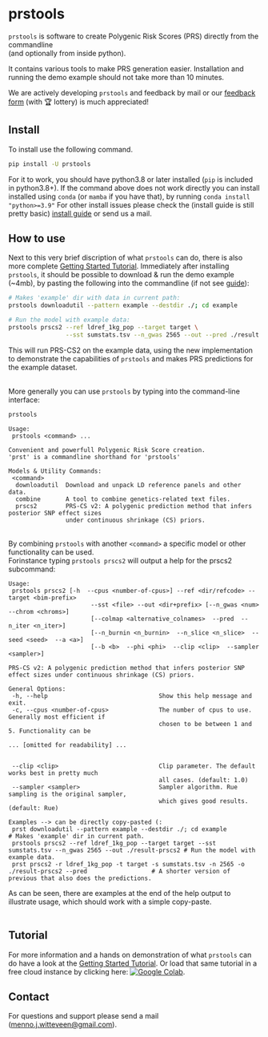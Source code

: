 # prstools


<!-- WARNING: THIS FILE WAS AUTOGENERATED! DO NOT EDIT! -->

`prstools` is software to create Polygenic Risk Scores (PRS) directly
from the commandline <br> (and optionally from inside python).

It contains various tools to make PRS generation easier. Installation
and running the demo example should not take more than 10 minutes.

We are actively developing `prstools` and feedback by mail or our
[feedback form](https://forms.gle/TnvNyBX6qDy7Vupn9) (with 🏆 lottery)
is much appreciated!

## Install

To install use the following command.

``` sh
pip install -U prstools
```

For it to work, you should have python3.8 or later installed (`pip` is
included in python3.8+). If the command above does not work directly you
can install installed using `conda` (or `mamba` if you have that), by
running `conda install "python>=3.9"` For other install issues please
check the (install guide is still pretty basic) [install
guide](https://github.com/mennojw/prstools-release/blob/main/tutorials/00_install_guide.ipynb)
or send us a mail.

## How to use

Next to this very brief discription of what `prstools` can do, there is
also more complete [Getting Started
Tutorial](https://github.com/mennojw/prstools-release/blob/main/tutorials/01_getting_started.ipynb).
Immediately after installing `prstools`, it should be possible to
download & run the demo example (~4mb), by pasting the following into
the commandline (if not see
[guide](https://github.com/mennojw/prstools-release/blob/main/tutorials/00_install_guide.ipynb)):

``` bash
# Makes 'example' dir with data in current path:
prstools downloadutil --pattern example --destdir ./; cd example

# Run the model with example data:
prstools prscs2 --ref ldref_1kg_pop --target target \
                --sst sumstats.tsv --n_gwas 2565 --out --pred ./result 
```

This will run PRS-CS2 on the example data, using the new implementation
to demonstrate the capabilities of `prstools` and makes PRS predictions
for the example dataset.

<br> More generally you can use `prstools` by typing into the
command-line interface:

``` bash
prstools
```

``` console
Usage:
 prstools <command> ...

Convenient and powerfull Polygenic Risk Score creation. 
'prst' is a commandline shorthand for 'prstools'

Models & Utility Commands:
 <command>
  downloadutil  Download and unpack LD reference panels and other data.
  combine       A tool to combine genetics-related text files.
  prscs2        PRS-CS v2: A polygenic prediction method that infers posterior SNP effect sizes
                under continuous shrinkage (CS) priors.
```

<br> By combining `prstools` with another `<command>` a specific model
or other functionality can be used. <br> Forinstance typing
`prstools prscs2` will output a help for the prscs2 subcommand:

``` console
Usage:
 prstools prscs2 [-h  --cpus <number-of-cpus>] --ref <dir/refcode> --target <bim-prefix>
                       --sst <file> --out <dir+prefix> [--n_gwas <num>  --chrom <chroms>]
                       [--colmap <alternative_colnames>  --pred  --n_iter <n_iter>]
                       [--n_burnin <n_burnin>  --n_slice <n_slice>  --seed <seed>  --a <a>]
                       [--b <b>  --phi <phi>  --clip <clip>  --sampler <sampler>]

PRS-CS v2: A polygenic prediction method that infers posterior SNP effect sizes under continuous shrinkage (CS) priors.

General Options:
 -h, --help                               Show this help message and exit.
 -c, --cpus <number-of-cpus>              The number of cpus to use. Generally most efficient if
                                          chosen to be between 1 and 5. Functionality can be

... [omitted for readability] ...


 --clip <clip>                            Clip parameter. The default works best in pretty much
                                          all cases. (default: 1.0)
 --sampler <sampler>                      Sampler algorithm. Rue sampling is the original sampler,
                                          which gives good results. (default: Rue)

Examples --> can be directly copy-pasted (:
 prst downloadutil --pattern example --destdir ./; cd example                                                # Makes 'example' dir in current path.
 prstools prscs2 --ref ldref_1kg_pop --target target --sst sumstats.tsv --n_gwas 2565 --out ./result-prscs2 # Run the model with example data.
 prst prscs2 -r ldref_1kg_pop -t target -s sumstats.tsv -n 2565 -o ./result-prscs2 --pred                  # A shorter version of previous that also does the predictions.
```

As can be seen, there are examples at the end of the help output to
illustrate usage, which should work with a simple copy-paste. <br> <br>

## Tutorial

For more information and a hands on demonstration of what `prstools` can
do have a look at the [Getting Started
Tutorial](https://github.com/mennojw/prstools-release/blob/main/tutorials/01_getting_started.ipynb).
Or load that same tutorial in a free cloud instance by clicking here:
[![Google
Colab](https://colab.research.google.com/assets/colab-badge.svg)](https://colab.research.google.com/github/mennojw/prstools-release/blob/main/tutorials/01_getting_started.ipynb).

## Contact

For questions and support please send a mail
(menno.j.witteveen@gmail.com).
